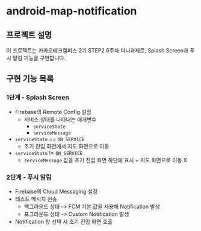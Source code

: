 # android-map-notification

## 프로젝트 설명
이 프로젝트는 카카오테크캠퍼스 2기 STEP2 6주차 미니과제로, Splash Screen과 푸시 알림 기능을 구현합니다.

## 구현 기능 목록
### 1단계 - Splash Screen
- Firebase의 Remote Config 설정
    - 서비스 상태를 나타내는 매개변수
      - `serviceState`
      - `serviceMessage`
- `serviceState` == `ON_SERVICE`
  - 초기 진입 화면에서 지도 화면으로 이동
- `serviceState` != `ON_SERVICE`
  - `serviceMessage` 값을 초기 진입 화면 하단에 표시 + 지도 화면으로 이동 X

### 2단계 - 푸시 알림
- Firebase의 Cloud Messaging 설정
- 테스트 메시지 전송
  - 백그라운드 상태 -> FCM 기본 값을 사용해 Notification 발생
  - 포그라운드 상태 -> Custom Notification 발생
- Notification 창 선택 시 초기 진입 화면 호출